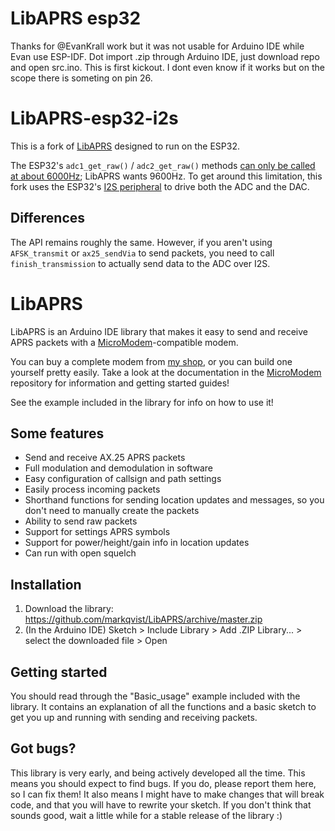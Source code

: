 LibAPRS esp32
==========
Thanks for @EvanKrall work but it was not usable for Arduino IDE while Evan use ESP-IDF. Dot import .zip through Arduino IDE, just download repo and open src.ino.
This is first kickout. I dont even know if it works but on the scope there is someting on pin 26.

LibAPRS-esp32-i2s
==========

This is a fork of [LibAPRS](https://github.com/markqvist/LibAPRS) designed to run on the ESP32.

The ESP32's `adc1_get_raw()` / `adc2_get_raw()` methods [can only be called at about 6000Hz](https://esp32.com/viewtopic.php?t=1075); LibAPRS wants 9600Hz.
To get around this limitation, this fork uses the ESP32's [I2S peripheral](https://docs.espressif.com/projects/esp-idf/en/latest/api-reference/peripherals/i2s.html) to drive both the ADC and the DAC.

Differences
-----------

The API remains roughly the same.
However, if you aren't using `AFSK_transmit` or `ax25_sendVia` to send packets, you need to call `finish_transmission` to actually send data to the ADC over I2S.


LibAPRS
==========

LibAPRS is an Arduino IDE library that makes it easy to send and receive APRS packets with a [MicroModem](http://unsigned.io/micromodem)-compatible modem.

You can buy a complete modem from [my shop](http://unsigned.io/shop), or you can build one yourself pretty easily. Take a look at the documentation in the [MicroModem](https://github.com/markqvist/MicroModem) repository for information and getting started guides!

See the example included in the library for info on how to use it!

## Some features

- Send and receive AX.25 APRS packets
- Full modulation and demodulation in software
- Easy configuration of callsign and path settings
- Easily process incoming packets
- Shorthand functions for sending location updates and messages, so you don't need to manually create the packets
- Ability to send raw packets
- Support for settings APRS symbols
- Support for power/height/gain info in location updates
- Can run with open squelch

## Installation

1. Download the library: https://github.com/markqvist/LibAPRS/archive/master.zip
1. (In the Arduino IDE) Sketch > Include Library > Add .ZIP Library... > select the downloaded file > Open

## Getting started

You should read through the "Basic_usage" example included with the library. It contains an explanation of all the functions and a basic sketch to get you up and running with sending and receiving packets.

## Got bugs?

This library is very early, and being actively developed all the time. This means you should expect to find bugs. If you do, please report them here, so I can fix them! It also means I might have to make changes that will break code, and that you will have to rewrite your sketch. If you don't think that sounds good, wait a little while for a stable release of the library :)
